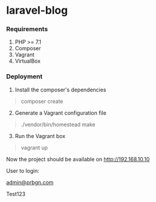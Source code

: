 # laravel-blog

### Requirements

1. PHP >= 7.1
2. Composer
3. Vagrant
4. VirtualBox

### Deployment

1. Install the composer's dependencies
> composer create

2. Generate a Vagrant configuration file 
> ./vendor/bin/homestead make

3. Run the Vagrant box
> vagrant up


Now the project should be available on http://192.168.10.10

User to login:

admin@prbgn.com

Test123

